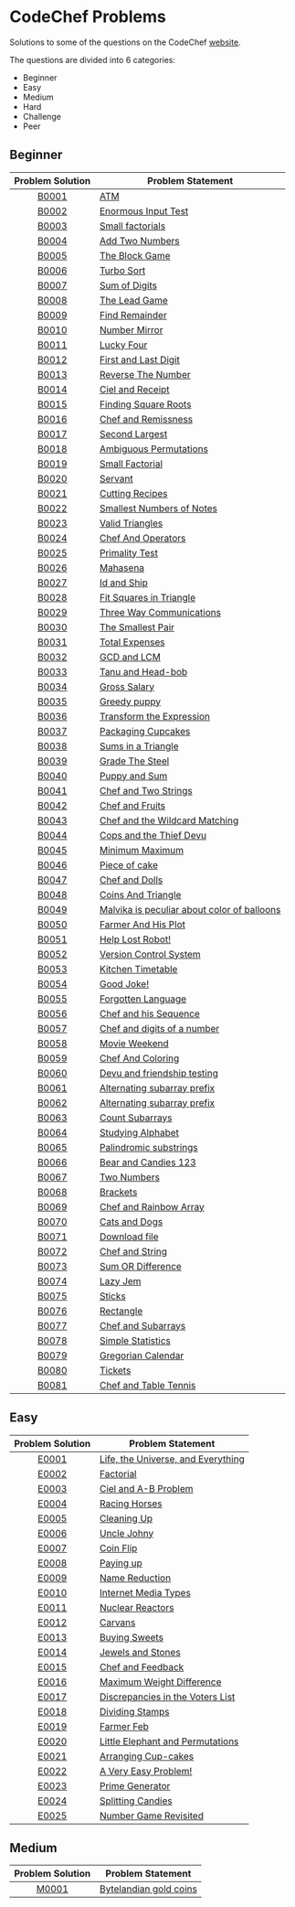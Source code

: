 # CodeChef Problems
Solutions to some of the questions on the CodeChef [website](https://www.codechef.com "CodeChef").

The questions are divided into 6 categories:
* Beginner
* Easy
* Medium
* Hard
* Challenge
* Peer

## Beginner

|Problem Solution|Problem Statement|
|:--------------:|-----------------|
|[B0001]|[ATM]|
|[B0002]|[Enormous Input Test]|
|[B0003]|[Small factorials]|
|[B0004]|[Add Two Numbers]|
|[B0005]|[The Block Game]|
|[B0006]|[Turbo Sort]|
|[B0007]|[Sum of Digits]|
|[B0008]|[The Lead Game]|
|[B0009]|[Find Remainder]|
|[B0010]|[Number Mirror]|
|[B0011]|[Lucky Four]|
|[B0012]|[First and Last Digit]|
|[B0013]|[Reverse The Number]|
|[B0014]|[Ciel and Receipt]|
|[B0015]|[Finding Square Roots]|
|[B0016]|[Chef and Remissness]|
|[B0017]|[Second Largest]|
|[B0018]|[Ambiguous Permutations]|
|[B0019]|[Small Factorial]|
|[B0020]|[Servant]|
|[B0021]|[Cutting Recipes]|
|[B0022]|[Smallest Numbers of Notes]|
|[B0023]|[Valid Triangles]|
|[B0024]|[Chef And Operators]|
|[B0025]|[Primality Test]|
|[B0026]|[Mahasena]|
|[B0027]|[Id and Ship]|
|[B0028]|[Fit Squares in Triangle]|
|[B0029]|[Three Way Communications]|
|[B0030]|[The Smallest Pair]|
|[B0031]|[Total Expenses]|
|[B0032]|[GCD and LCM]|
|[B0033]|[Tanu and Head-bob]|
|[B0034]|[Gross Salary]|
|[B0035]|[Greedy puppy]|
|[B0036]|[Transform the Expression]|
|[B0037]|[Packaging Cupcakes]|
|[B0038]|[Sums in a Triangle]|
|[B0039]|[Grade The Steel]|
|[B0040]|[Puppy and Sum]|
|[B0041]|[Chef and Two Strings]|
|[B0042]|[Chef and Fruits]|
|[B0043]|[Chef and the Wildcard Matching]|
|[B0044]|[Cops and the Thief Devu]|
|[B0045]|[Minimum Maximum]|
|[B0046]|[Piece of cake]|
|[B0047]|[Chef and Dolls]|
|[B0048]|[Coins And Triangle]|
|[B0049]|[Malvika is peculiar about color of balloons]|
|[B0050]|[Farmer And His Plot]|
|[B0051]|[Help Lost Robot!]|
|[B0052]|[Version Control System]|
|[B0053]|[Kitchen Timetable]|
|[B0054]|[Good Joke!]|
|[B0055]|[Forgotten Language]|
|[B0056]|[Chef and his Sequence]|
|[B0057]|[Chef and digits of a number]|
|[B0058]|[Movie Weekend]|
|[B0059]|[Chef And Coloring]|
|[B0060]|[Devu and friendship testing]|
|[B0061]|[Alternating subarray prefix]|
|[B0062]|[Alternating subarray prefix]|
|[B0063]|[Count Subarrays]|
|[B0064]|[Studying Alphabet]|
|[B0065]|[Palindromic substrings]|
|[B0066]|[Bear and Candies 123]|
|[B0067]|[Two Numbers]|
|[B0068]|[Brackets]|
|[B0069]|[Chef and Rainbow Array]|
|[B0070]|[Cats and Dogs]|
|[B0071]|[Download file]|
|[B0072]|[Chef and String]|
|[B0073]|[Sum OR Difference]|
|[B0074]|[Lazy Jem]|
|[B0075]|[Sticks]|
|[B0076]|[Rectangle]|
|[B0077]|[Chef and Subarrays]|
|[B0078]|[Simple Statistics]|
|[B0079]|[Gregorian Calendar]|
|[B0080]|[Tickets]|
|[B0081]|[Chef and Table Tennis]|

## Easy

|Problem Solution|Problem Statement|
|:--------------:|-----------------|
|[E0001]|[Life, the Universe, and Everything]|
|[E0002]|[Factorial]|
|[E0003]|[Ciel and A-B Problem]|
|[E0004]|[Racing Horses]|
|[E0005]|[Cleaning Up]|
|[E0006]|[Uncle Johny]|
|[E0007]|[Coin Flip]|
|[E0008]|[Paying up]|
|[E0009]|[Name Reduction]|
|[E0010]|[Internet Media Types]|
|[E0011]|[Nuclear Reactors]|
|[E0012]|[Carvans]|
|[E0013]|[Buying Sweets]|
|[E0014]|[Jewels and Stones]|
|[E0015]|[Chef and Feedback]|
|[E0016]|[Maximum Weight Difference]|
|[E0017]|[Discrepancies in the Voters List]|
|[E0018]|[Dividing Stamps]|
|[E0019]|[Farmer Feb]|
|[E0020]|[Little Elephant and Permutations]|
|[E0021]|[Arranging Cup-cakes]|
|[E0022]|[A Very Easy Problem!]|
|[E0023]|[Prime Generator]|
|[E0024]|[Splitting Candies]|
|[E0025]|[Number Game Revisited]|

## Medium

|Problem Solution|Problem Statement|
|:--------------:|-----------------|
|[M0001]|[Bytelandian gold coins]|

[//]: # (Beginner)

[B0001]: https://github.com/Mohammed-Shoaib/Coding-Problems/blob/master/CodeChef%20Problems/Beginner/B0001.cpp
[ATM]: https://www.codechef.com/problems/HS08TEST

[B0002]: https://github.com/Mohammed-Shoaib/Coding-Problems/blob/master/CodeChef%20Problems/Beginner/B0002.cpp
[Enormous Input Test]: https://www.codechef.com/problems/INTEST

[B0003]: https://github.com/Mohammed-Shoaib/Coding-Problems/blob/master/CodeChef%20Problems/Beginner/B0003.cpp
[Small factorials]: https://www.codechef.com/problems/FCTRL2

[B0004]: https://github.com/Mohammed-Shoaib/Coding-Problems/blob/master/CodeChef%20Problems/Beginner/B0004.cpp
[Add Two Numbers]: https://www.codechef.com/problems/FLOW001

[B0005]: https://github.com/Mohammed-Shoaib/Coding-Problems/blob/master/CodeChef%20Problems/Beginner/B0005.cpp
[The Block Game]: https://www.codechef.com/problems/PALL01

[B0006]: https://github.com/Mohammed-Shoaib/Coding-Problems/blob/master/CodeChef%20Problems/Beginner/B0006.cpp
[Turbo Sort]: https://www.codechef.com/problems/TSORT

[B0007]: https://github.com/Mohammed-Shoaib/Coding-Problems/blob/master/CodeChef%20Problems/Beginner/B0007.cpp
[Sum of Digits]: https://www.codechef.com/problems/FLOW006

[B0008]: https://github.com/Mohammed-Shoaib/Coding-Problems/blob/master/CodeChef%20Problems/Beginner/B0008.cpp
[The Lead Game]: https://www.codechef.com/problems/TLG

[B0009]: https://github.com/Mohammed-Shoaib/Coding-Problems/blob/master/CodeChef%20Problems/Beginner/B0009.cpp
[Find Remainder]: https://www.codechef.com/problems/FLOW002

[B0010]: https://github.com/Mohammed-Shoaib/Coding-Problems/blob/master/CodeChef%20Problems/Beginner/B0010.cpp
[Number Mirror]: https://www.codechef.com/problems/START01

[B0011]: https://github.com/Mohammed-Shoaib/Coding-Problems/blob/master/CodeChef%20Problems/Beginner/B0011.cpp
[Lucky Four]: https://www.codechef.com/problems/LUCKFOUR

[B0012]: https://github.com/Mohammed-Shoaib/Coding-Problems/blob/master/CodeChef%20Problems/Beginner/B0012.cpp
[First and Last Digit]: https://www.codechef.com/problems/FLOW004

[B0013]: https://github.com/Mohammed-Shoaib/Coding-Problems/blob/master/CodeChef%20Problems/Beginner/B0013.cpp
[Reverse The Number]: https://www.codechef.com/problems/FLOW007

[B0014]: https://github.com/Mohammed-Shoaib/Coding-Problems/blob/master/CodeChef%20Problems/Beginner/B0014.cpp
[Ciel and Receipt]: https://www.codechef.com/problems/CIELRCPT

[B0015]: https://github.com/Mohammed-Shoaib/Coding-Problems/blob/master/CodeChef%20Problems/Beginner/B0015.cpp
[Finding Square Roots]: https://www.codechef.com/problems/FSQRT

[B0016]: https://github.com/Mohammed-Shoaib/Coding-Problems/blob/master/CodeChef%20Problems/Beginner/B0016.cpp
[Chef and Remissness]: https://www.codechef.com/problems/REMISS

[B0017]: https://github.com/Mohammed-Shoaib/Coding-Problems/blob/master/CodeChef%20Problems/Beginner/B0017.cpp
[Second Largest]: https://www.codechef.com/problems/FLOW017

[B0018]: https://github.com/Mohammed-Shoaib/Coding-Problems/blob/master/CodeChef%20Problems/Beginner/B0018.cpp
[Ambiguous Permutations]: https://www.codechef.com/problems/PERMUT2

[B0019]: https://github.com/Mohammed-Shoaib/Coding-Problems/blob/master/CodeChef%20Problems/Beginner/B0019.cpp
[Small Factorial]: https://www.codechef.com/problems/FLOW018

[B0020]: https://github.com/Mohammed-Shoaib/Coding-Problems/blob/master/CodeChef%20Problems/Beginner/B0020.cpp
[Servant]: https://www.codechef.com/problems/FLOW008

[B0021]: https://github.com/Mohammed-Shoaib/Coding-Problems/blob/master/CodeChef%20Problems/Beginner/B0021.cpp
[Cutting Recipes]: https://www.codechef.com/problems/RECIPE

[B0022]: https://github.com/Mohammed-Shoaib/Coding-Problems/blob/master/CodeChef%20Problems/Beginner/B0022.cpp
[Smallest Numbers of Notes]: https://www.codechef.com/problems/FLOW005

[B0023]: https://github.com/Mohammed-Shoaib/Coding-Problems/blob/master/CodeChef%20Problems/Beginner/B0023.cpp
[Valid Triangles]: https://www.codechef.com/problems/FLOW013

[B0024]: https://github.com/Mohammed-Shoaib/Coding-Problems/blob/master/CodeChef%20Problems/Beginner/B0024.cpp
[Chef And Operators]: https://www.codechef.com/problems/CHOPRT

[B0025]: https://github.com/Mohammed-Shoaib/Coding-Problems/blob/master/CodeChef%20Problems/Beginner/B0025.cpp
[Primality Test]: https://www.codechef.com/problems/PRB01

[B0026]: https://github.com/Mohammed-Shoaib/Coding-Problems/blob/master/CodeChef%20Problems/Beginner/B0026.cpp
[Mahasena]: https://www.codechef.com/problems/AMR15A

[B0027]: https://github.com/Mohammed-Shoaib/Coding-Problems/blob/master/CodeChef%20Problems/Beginner/B0027.cpp
[Id and Ship]: https://www.codechef.com/problems/FLOW010

[B0028]: https://github.com/Mohammed-Shoaib/Coding-Problems/blob/master/CodeChef%20Problems/Beginner/B0028.cpp
[Fit Squares in Triangle]: https://www.codechef.com/problems/TRISQ

[B0029]: https://github.com/Mohammed-Shoaib/Coding-Problems/blob/master/CodeChef%20Problems/Beginner/B0029.cpp
[Three Way Communications]: https://www.codechef.com/problems/COMM3

[B0030]: https://github.com/Mohammed-Shoaib/Coding-Problems/blob/master/CodeChef%20Problems/Beginner/B0030.cpp
[The Smallest Pair]: https://www.codechef.com/problems/SMPAIR

[B0031]: https://github.com/Mohammed-Shoaib/Coding-Problems/blob/master/CodeChef%20Problems/Beginner/B0031.cpp
[Total Expenses]: https://www.codechef.com/problems/FLOW009

[B0032]: https://github.com/Mohammed-Shoaib/Coding-Problems/blob/master/CodeChef%20Problems/Beginner/B0032.cpp
[GCD and LCM]: https://www.codechef.com/problems/FLOW016

[B0033]: https://github.com/Mohammed-Shoaib/Coding-Problems/blob/master/CodeChef%20Problems/Beginner/B0033.cpp
[Tanu and Head-bob]: https://www.codechef.com/problems/HEADBOB

[B0034]: https://github.com/Mohammed-Shoaib/Coding-Problems/blob/master/CodeChef%20Problems/Beginner/B0034.cpp
[Gross Salary]: https://www.codechef.com/problems/FLOW011

[B0035]: https://github.com/Mohammed-Shoaib/Coding-Problems/blob/master/CodeChef%20Problems/Beginner/B0035.cpp
[Greedy puppy]: https://www.codechef.com/problems/GDOG

[B0036]: https://github.com/Mohammed-Shoaib/Coding-Problems/blob/master/CodeChef%20Problems/Beginner/B0036.cpp
[Transform the Expression]: https://www.codechef.com/problems/ONP

[B0037]: https://github.com/Mohammed-Shoaib/Coding-Problems/blob/master/CodeChef%20Problems/Beginner/B0037.cpp
[Packaging Cupcakes]: https://www.codechef.com/problems/MUFFINS3

[B0038]: https://github.com/Mohammed-Shoaib/Coding-Problems/blob/master/CodeChef%20Problems/Beginner/B0038.cpp
[Sums in a Triangle]: https://www.codechef.com/problems/SUMTRIAN

[B0039]: https://github.com/Mohammed-Shoaib/Coding-Problems/blob/master/CodeChef%20Problems/Beginner/B0039.cpp
[Grade The Steel]: https://www.codechef.com/problems/FLOW014

[B0040]: https://github.com/Mohammed-Shoaib/Coding-Problems/blob/master/CodeChef%20Problems/Beginner/B0040.cpp
[Puppy and Sum]: https://www.codechef.com/problems/PPSUM

[B0041]: https://github.com/Mohammed-Shoaib/Coding-Problems/blob/master/CodeChef%20Problems/Beginner/B0041.cpp
[Chef and Two Strings]: https://www.codechef.com/problems/CHEFSTLT

[B0042]: https://github.com/Mohammed-Shoaib/Coding-Problems/blob/master/CodeChef%20Problems/Beginner/B0042.cpp
[Chef and Fruits]: https://www.codechef.com/problems/FRUITS

[B0043]: https://github.com/Mohammed-Shoaib/Coding-Problems/blob/master/CodeChef%20Problems/Beginner/B0043.cpp
[Chef and the Wildcard Matching]: https://www.codechef.com/problems/TWOSTR

[B0044]: https://github.com/Mohammed-Shoaib/Coding-Problems/blob/master/CodeChef%20Problems/Beginner/B0044.cpp
[Cops and the Thief Devu]: https://www.codechef.com/problems/COPS

[B0045]: https://github.com/Mohammed-Shoaib/Coding-Problems/blob/master/CodeChef%20Problems/Beginner/B0045.cpp
[Minimum Maximum]: https://www.codechef.com/problems/MNMX

[B0046]: https://github.com/Mohammed-Shoaib/Coding-Problems/blob/master/CodeChef%20Problems/Beginner/B0046.cpp
[Piece of cake]: https://www.codechef.com/problems/LCH15JAB

[B0047]: https://github.com/Mohammed-Shoaib/Coding-Problems/blob/master/CodeChef%20Problems/Beginner/B0047.cpp
[Chef and Dolls]: https://www.codechef.com/problems/MISSP

[B0048]: https://github.com/Mohammed-Shoaib/Coding-Problems/blob/master/CodeChef%20Problems/Beginner/B0048.cpp
[Coins And Triangle]: https://www.codechef.com/problems/TRICOIN

[B0049]: https://github.com/Mohammed-Shoaib/Coding-Problems/blob/master/CodeChef%20Problems/Beginner/B0049.cpp
[Malvika is peculiar about color of balloons]: https://www.codechef.com/problems/CHN09

[B0050]: https://github.com/Mohammed-Shoaib/Coding-Problems/blob/master/CodeChef%20Problems/Beginner/B0050.cpp
[Farmer And His Plot]: https://www.codechef.com/problems/RECTSQ

[B0051]: https://github.com/Mohammed-Shoaib/Coding-Problems/blob/master/CodeChef%20Problems/Beginner/B0051.cpp
[Help Lost Robot!]: https://www.codechef.com/problems/ICPC16A

[B0052]: https://github.com/Mohammed-Shoaib/Coding-Problems/blob/master/CodeChef%20Problems/Beginner/B0052.cpp
[Version Control System]: https://www.codechef.com/problems/VCS

[B0053]: https://github.com/Mohammed-Shoaib/Coding-Problems/blob/master/CodeChef%20Problems/Beginner/B0053.cpp
[Kitchen Timetable]: https://www.codechef.com/problems/KTTABLE

[B0054]: https://github.com/Mohammed-Shoaib/Coding-Problems/blob/master/CodeChef%20Problems/Beginner/B0054.cpp
[Good Joke!]: https://www.codechef.com/problems/RRJOKE

[B0055]: https://github.com/Mohammed-Shoaib/Coding-Problems/blob/master/CodeChef%20Problems/Beginner/B0055.cpp
[Forgotten Language]: https://www.codechef.com/problems/FRGTNLNG

[B0056]: https://github.com/Mohammed-Shoaib/Coding-Problems/blob/master/CodeChef%20Problems/Beginner/B0056.cpp
[Chef and his Sequence]: https://www.codechef.com/problems/CHEFSQ

[B0057]: https://github.com/Mohammed-Shoaib/Coding-Problems/blob/master/CodeChef%20Problems/Beginner/B0057.cpp
[Chef and digits of a number]: https://www.codechef.com/problems/LONGSEQ

[B0058]: https://github.com/Mohammed-Shoaib/Coding-Problems/blob/master/CodeChef%20Problems/Beginner/B0058.cpp
[Movie Weekend]: https://www.codechef.com/problems/MOVIEWKN

[B0059]: https://github.com/Mohammed-Shoaib/Coding-Problems/blob/master/CodeChef%20Problems/Beginner/B0059.cpp
[Chef And Coloring]: https://www.codechef.com/problems/COLOR

[B0060]: https://github.com/Mohammed-Shoaib/Coding-Problems/blob/master/CodeChef%20Problems/Beginner/B0060.cpp
[Devu and friendship testing]: https://www.codechef.com/problems/CFRTEST

[B0061]: https://github.com/Mohammed-Shoaib/Coding-Problems/blob/master/CodeChef%20Problems/Beginner/B0061.cpp
[Alternating subarray prefix]: https://www.codechef.com/problems/ALTARAY

[B0062]: https://github.com/Mohammed-Shoaib/Coding-Problems/blob/master/CodeChef%20Problems/Beginner/B0062.cpp
[Alternating subarray prefix]: https://www.codechef.com/problems/ALTARAY

[B0063]: https://github.com/Mohammed-Shoaib/Coding-Problems/blob/master/CodeChef%20Problems/Beginner/B0063.cpp
[Count Subarrays]: https://www.codechef.com/problems/SUBINC

[B0064]: https://github.com/Mohammed-Shoaib/Coding-Problems/blob/master/CodeChef%20Problems/Beginner/B0064.cpp
[Studying Alphabet]: https://www.codechef.com/problems/ALPHABET

[B0065]: https://github.com/Mohammed-Shoaib/Coding-Problems/blob/master/CodeChef%20Problems/Beginner/B0065.cpp
[Palindromic substrings]: https://www.codechef.com/problems/STRPALIN

[B0066]: https://github.com/Mohammed-Shoaib/Coding-Problems/blob/master/CodeChef%20Problems/Beginner/B0066.cpp
[Bear and Candies 123]: https://www.codechef.com/problems/CANDY123

[B0067]: https://github.com/Mohammed-Shoaib/Coding-Problems/blob/master/CodeChef%20Problems/Beginner/B0067.cpp
[Two Numbers]: https://www.codechef.com/problems/TWONMS

[B0068]: https://github.com/Mohammed-Shoaib/Coding-Problems/blob/master/CodeChef%20Problems/Beginner/B0068.cpp
[Brackets]: https://www.codechef.com/problems/BRACKETS

[B0069]: https://github.com/Mohammed-Shoaib/Coding-Problems/blob/master/CodeChef%20Problems/Beginner/B0069.cpp
[Chef and Rainbow Array]: https://www.codechef.com/problems/RAINBOWA

[B0070]: https://github.com/Mohammed-Shoaib/Coding-Problems/blob/master/CodeChef%20Problems/Beginner/B0070.cpp
[Cats and Dogs]: https://www.codechef.com/problems/CATSDOGS

[B0071]: https://github.com/Mohammed-Shoaib/Coding-Problems/blob/master/CodeChef%20Problems/Beginner/B0071.cpp
[Download file]: https://www.codechef.com/problems/DWNLD

[B0072]: https://github.com/Mohammed-Shoaib/Coding-Problems/blob/master/CodeChef%20Problems/Beginner/B0072.cpp
[Chef and String]: https://www.codechef.com/problems/CHRL2

[B0073]: https://github.com/Mohammed-Shoaib/Coding-Problems/blob/master/CodeChef%20Problems/Beginner/B0073.cpp
[Sum OR Difference]: https://www.codechef.com/problems/DIFFSUM

[B0074]: https://github.com/Mohammed-Shoaib/Coding-Problems/blob/master/CodeChef%20Problems/Beginner/B0074.cpp
[Lazy Jem]: https://www.codechef.com/problems/TALAZY

[B0075]: https://github.com/Mohammed-Shoaib/Coding-Problems/blob/master/CodeChef%20Problems/Beginner/B0075.cpp
[Sticks]: https://www.codechef.com/problems/STICKS

[B0076]: https://github.com/Mohammed-Shoaib/Coding-Problems/blob/master/CodeChef%20Problems/Beginner/B0076.cpp
[Rectangle]: https://www.codechef.com/problems/RECTANGL

[B0077]: https://github.com/Mohammed-Shoaib/Coding-Problems/blob/master/CodeChef%20Problems/Beginner/B0077.cpp
[Chef and Subarrays]: https://www.codechef.com/problems/CHEFARRP

[B0078]: https://github.com/Mohammed-Shoaib/Coding-Problems/blob/master/CodeChef%20Problems/Beginner/B0078.cpp
[Simple Statistics]: https://www.codechef.com/problems/SIMPSTAT

[B0079]: https://github.com/Mohammed-Shoaib/Coding-Problems/blob/master/CodeChef%20Problems/Beginner/B0079.cpp
[Gregorian Calendar]: https://www.codechef.com/problems/FLOW015

[B0080]: https://github.com/Mohammed-Shoaib/Coding-Problems/blob/master/CodeChef%20Problems/Beginner/B0080.cpp
[Tickets]: https://www.codechef.com/problems/TICKETS5

[B0081]: https://github.com/Mohammed-Shoaib/Coding-Problems/blob/master/CodeChef%20Problems/Beginner/B0081.cpp
[Chef and Table Tennis]: https://www.codechef.com/problems/TTENIS

[//]: # (Easy)

[E0001]: https://github.com/Mohammed-Shoaib/Coding-Problems/blob/master/CodeChef%20Problems/Easy/E0001.cpp
[Life, the Universe, and Everything]: https://www.codechef.com/problems/TEST

[E0002]: https://github.com/Mohammed-Shoaib/Coding-Problems/blob/master/CodeChef%20Problems/Easy/E0002.cpp
[Factorial]: https://www.codechef.com/problems/FCTRL

[E0003]: https://github.com/Mohammed-Shoaib/Coding-Problems/blob/master/CodeChef%20Problems/Easy/E0003.cpp
[Ciel and A-B Problem]: https://www.codechef.com/problems/CIELAB

[E0004]: https://github.com/Mohammed-Shoaib/Coding-Problems/blob/master/CodeChef%20Problems/Easy/E0004.cpp
[Racing Horses]: https://www.codechef.com/problems/HORSES

[E0005]: https://github.com/Mohammed-Shoaib/Coding-Problems/blob/master/CodeChef%20Problems/Easy/E0005.cpp
[Cleaning Up]: https://www.codechef.com/problems/CLEANUP

[E0006]: https://github.com/Mohammed-Shoaib/Coding-Problems/blob/master/CodeChef%20Problems/Easy/E0006.cpp
[Uncle Johny]: https://www.codechef.com/problems/JOHNY

[E0007]: https://github.com/Mohammed-Shoaib/Coding-Problems/blob/master/CodeChef%20Problems/Easy/E0007.cpp
[Coin Flip]: https://www.codechef.com/problems/CONFLIP

[E0008]: https://github.com/Mohammed-Shoaib/Coding-Problems/blob/master/CodeChef%20Problems/Easy/E0008.cpp
[Paying up]: https://www.codechef.com/problems/MARCHA1

[E0009]: https://github.com/Mohammed-Shoaib/Coding-Problems/blob/master/CodeChef%20Problems/Easy/E0009.cpp
[Name Reduction]: https://www.codechef.com/problems/NAME1

[E0010]: https://github.com/Mohammed-Shoaib/Coding-Problems/blob/master/CodeChef%20Problems/Easy/E0010.cpp
[Internet Media Types]: https://www.codechef.com/problems/MIME2

[E0011]: https://github.com/Mohammed-Shoaib/Coding-Problems/blob/master/CodeChef%20Problems/Easy/E0011.cpp
[Nuclear Reactors]: https://www.codechef.com/problems/NUKES

[E0012]: https://github.com/Mohammed-Shoaib/Coding-Problems/blob/master/CodeChef%20Problems/Easy/E0012.cpp
[Carvans]: https://www.codechef.com/problems/CARVANS

[E0013]: https://github.com/Mohammed-Shoaib/Coding-Problems/blob/master/CodeChef%20Problems/Easy/E0013.cpp
[Buying Sweets]: https://www.codechef.com/problems/BUYING2

[E0014]: https://github.com/Mohammed-Shoaib/Coding-Problems/blob/master/CodeChef%20Problems/Easy/E0014.cpp
[Jewels and Stones]: https://www.codechef.com/problems/STONES

[E0015]: https://github.com/Mohammed-Shoaib/Coding-Problems/blob/master/CodeChef%20Problems/Easy/E0015.cpp
[Chef and Feedback]: https://www.codechef.com/problems/ERROR

[E0016]: https://github.com/Mohammed-Shoaib/Coding-Problems/blob/master/CodeChef%20Problems/Easy/E0016.cpp
[Maximum Weight Difference]: https://www.codechef.com/problems/MAXDIFF

[E0017]: https://github.com/Mohammed-Shoaib/Coding-Problems/blob/master/CodeChef%20Problems/Easy/E0017.cpp
[Discrepancies in the Voters List]: https://www.codechef.com/problems/VOTERS

[E0018]: https://github.com/Mohammed-Shoaib/Coding-Problems/blob/master/CodeChef%20Problems/Easy/E0018.cpp
[Dividing Stamps]: https://www.codechef.com/problems/DIVIDING

[E0019]: https://github.com/Mohammed-Shoaib/Coding-Problems/blob/master/CodeChef%20Problems/Easy/E0019.cpp
[Farmer Feb]: https://www.codechef.com/problems/POTATOES

[E0020]: https://github.com/Mohammed-Shoaib/Coding-Problems/blob/master/CodeChef%20Problems/Easy/E0020.cpp
[Little Elephant and Permutations]: https://www.codechef.com/problems/LEPERMUT

[E0021]: https://github.com/Mohammed-Shoaib/Coding-Problems/blob/master/CodeChef%20Problems/Easy/E0021.cpp
[Arranging Cup-cakes]: https://www.codechef.com/problems/RESQ

[E0022]: https://github.com/Mohammed-Shoaib/Coding-Problems/blob/master/CodeChef%20Problems/Easy/E0022.cpp
[A Very Easy Problem!]: https://www.codechef.com/problems/EASYPROB

[E0023]: https://github.com/Mohammed-Shoaib/Coding-Problems/blob/master/CodeChef%20Problems/Easy/E0023.cpp
[Prime Generator]: https://www.codechef.com/problems/PRIME1

[E0024]: https://github.com/Mohammed-Shoaib/Coding-Problems/blob/master/CodeChef%20Problems/Easy/E0024.cpp
[Splitting Candies]: https://www.codechef.com/problems/SPCANDY

[E0025]: https://github.com/Mohammed-Shoaib/Coding-Problems/blob/master/CodeChef%20Problems/Easy/E0025.cpp
[Number Game Revisited]: https://www.codechef.com/problems/NUMGAME2

[//]: # (Medium)

[M0001]: https://github.com/Mohammed-Shoaib/Coding-Problems/blob/master/CodeChef%20Problems/Medium/M0001.cpp
[Bytelandian gold coins]: https://www.codechef.com/problems/COINS
